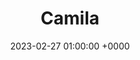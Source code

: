 ---
layout: none
title:  "Camila"
artist: "Camila Cabello"
art: "camilacabello-camila.jpg"
spotify_url: https://open.spotify.com/album/2vD3zSQr8hNlg0obNel4TE?si=VmXlPzwUTfa7HeYNe7OdJQ
date:   2023-02-27 01:00:00 +0000
categories: album
tags: [summer, female, latin]
---